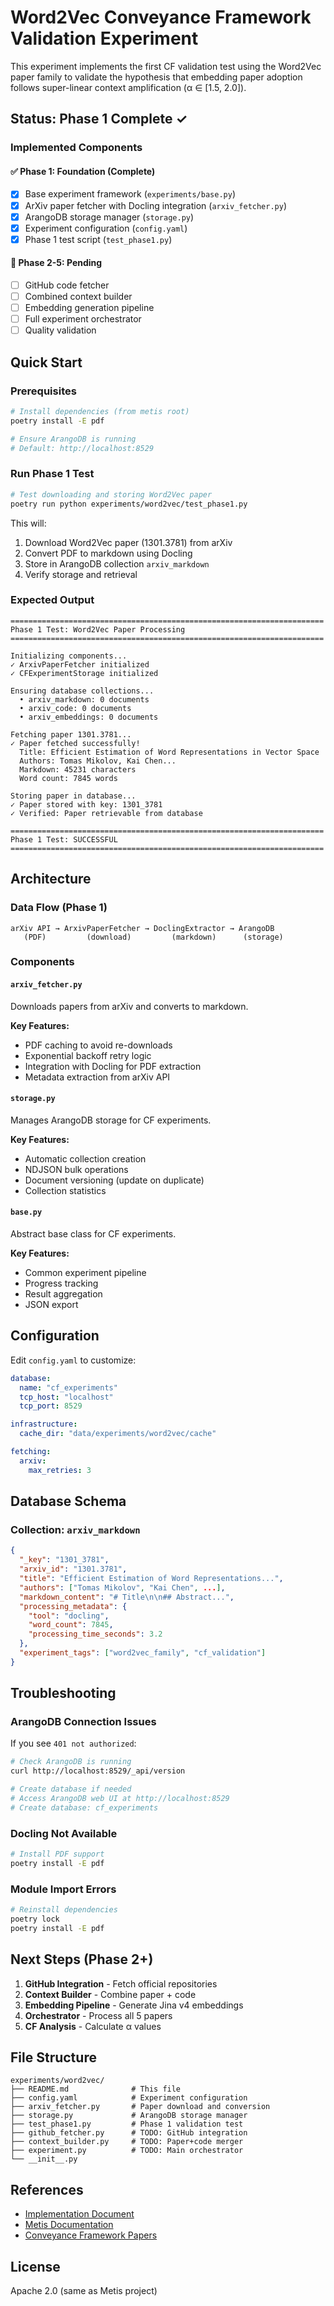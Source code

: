 # Word2Vec Conveyance Framework Validation Experiment

This experiment implements the first CF validation test using the Word2Vec paper family to validate the hypothesis that embedding paper adoption follows super-linear context amplification (α ∈ [1.5, 2.0]).

## Status: Phase 1 Complete ✓

### Implemented Components

#### ✅ Phase 1: Foundation (Complete)
- [x] Base experiment framework (`experiments/base.py`)
- [x] ArXiv paper fetcher with Docling integration (`arxiv_fetcher.py`)
- [x] ArangoDB storage manager (`storage.py`)
- [x] Experiment configuration (`config.yaml`)
- [x] Phase 1 test script (`test_phase1.py`)

#### 🔄 Phase 2-5: Pending
- [ ] GitHub code fetcher
- [ ] Combined context builder
- [ ] Embedding generation pipeline
- [ ] Full experiment orchestrator
- [ ] Quality validation

## Quick Start

### Prerequisites

```bash
# Install dependencies (from metis root)
poetry install -E pdf

# Ensure ArangoDB is running
# Default: http://localhost:8529
```

### Run Phase 1 Test

```bash
# Test downloading and storing Word2Vec paper
poetry run python experiments/word2vec/test_phase1.py
```

This will:
1. Download Word2Vec paper (1301.3781) from arXiv
2. Convert PDF to markdown using Docling
3. Store in ArangoDB collection `arxiv_markdown`
4. Verify storage and retrieval

### Expected Output

```
======================================================================
Phase 1 Test: Word2Vec Paper Processing
======================================================================

Initializing components...
✓ ArxivPaperFetcher initialized
✓ CFExperimentStorage initialized

Ensuring database collections...
  • arxiv_markdown: 0 documents
  • arxiv_code: 0 documents
  • arxiv_embeddings: 0 documents

Fetching paper 1301.3781...
✓ Paper fetched successfully!
  Title: Efficient Estimation of Word Representations in Vector Space
  Authors: Tomas Mikolov, Kai Chen...
  Markdown: 45231 characters
  Word count: 7845 words

Storing paper in database...
✓ Paper stored with key: 1301_3781
✓ Verified: Paper retrievable from database

======================================================================
Phase 1 Test: SUCCESSFUL
======================================================================
```

## Architecture

### Data Flow (Phase 1)

```
arXiv API → ArxivPaperFetcher → DoclingExtractor → ArangoDB
   (PDF)         (download)         (markdown)      (storage)
```

### Components

#### `arxiv_fetcher.py`
Downloads papers from arXiv and converts to markdown.

**Key Features:**
- PDF caching to avoid re-downloads
- Exponential backoff retry logic
- Integration with Docling for PDF extraction
- Metadata extraction from arXiv API

#### `storage.py`
Manages ArangoDB storage for CF experiments.

**Key Features:**
- Automatic collection creation
- NDJSON bulk operations
- Document versioning (update on duplicate)
- Collection statistics

#### `base.py`
Abstract base class for CF experiments.

**Key Features:**
- Common experiment pipeline
- Progress tracking
- Result aggregation
- JSON export

## Configuration

Edit `config.yaml` to customize:

```yaml
database:
  name: "cf_experiments"
  tcp_host: "localhost"
  tcp_port: 8529

infrastructure:
  cache_dir: "data/experiments/word2vec/cache"

fetching:
  arxiv:
    max_retries: 3
```

## Database Schema

### Collection: `arxiv_markdown`

```json
{
  "_key": "1301_3781",
  "arxiv_id": "1301.3781",
  "title": "Efficient Estimation of Word Representations...",
  "authors": ["Tomas Mikolov", "Kai Chen", ...],
  "markdown_content": "# Title\n\n## Abstract...",
  "processing_metadata": {
    "tool": "docling",
    "word_count": 7845,
    "processing_time_seconds": 3.2
  },
  "experiment_tags": ["word2vec_family", "cf_validation"]
}
```

## Troubleshooting

### ArangoDB Connection Issues

If you see `401 not authorized`:

```bash
# Check ArangoDB is running
curl http://localhost:8529/_api/version

# Create database if needed
# Access ArangoDB web UI at http://localhost:8529
# Create database: cf_experiments
```

### Docling Not Available

```bash
# Install PDF support
poetry install -E pdf
```

### Module Import Errors

```bash
# Reinstall dependencies
poetry lock
poetry install -E pdf
```

## Next Steps (Phase 2+)

1. **GitHub Integration** - Fetch official repositories
2. **Context Builder** - Combine paper + code
3. **Embedding Pipeline** - Generate Jina v4 embeddings
4. **Orchestrator** - Process all 5 papers
5. **CF Analysis** - Calculate α values

## File Structure

```
experiments/word2vec/
├── README.md              # This file
├── config.yaml            # Experiment configuration
├── arxiv_fetcher.py       # Paper download and conversion
├── storage.py             # ArangoDB storage manager
├── test_phase1.py         # Phase 1 validation test
├── github_fetcher.py      # TODO: GitHub integration
├── context_builder.py     # TODO: Paper+code merger
├── experiment.py          # TODO: Main orchestrator
└── __init__.py
```

## References

- [Implementation Document](../../docs/experiments/Word2Vec_CF_Validation_Implementation.md)
- [Metis Documentation](../../README.md)
- [Conveyance Framework Papers](../../../ConveyanceTheory/papers/)

## License

Apache 2.0 (same as Metis project)